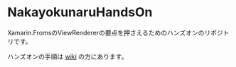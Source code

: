 # NakayokunaruHandsOn

Xamarin.FromsのViewRendererの要点を押さえるためのハンズオンのリポジトリです。

ハンズオンの手順は [wiki](https://github.com/P3PPP/NakayokunaruHandsOn/wiki) の方にあります。
